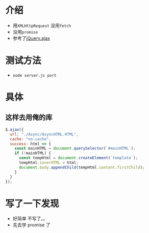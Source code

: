 # 介绍

- 用`XMLHttpRequest` 没用`fetch`
- 没用`promise`
- 参考了[jQuery.ajax](https://www.jquery123.com/jQuery.ajax/)

# 测试方法

- `node server.js port`

# 具体

## 这样去用俺的库

```javascript
$.ajax({
  url: "./Async/AsyncHTML.HTML",
  cache: "no-cache",
  success: html => {
    const mainHTML = document.querySelector(`#mainHTML`);
    if (!mainHTML) {
      const tempHtml = document.createElement(`template`);
      tempHtml.innerHTML = html;
      document.body.appendChild(tempHtml.content.firstChild);
    }
  }
});
```

# 写了一下发现

- 好简单 不写了。。
- 先去学 promise 了

